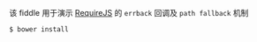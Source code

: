 该 fiddle 用于演示 [RequireJS](http://requirejs.org/) 的 `errback` 回调及 `path fallback` 机制

```sh
$ bower install
```
